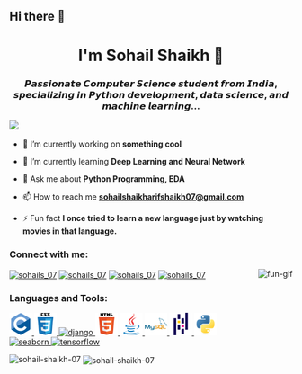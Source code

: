 ## Hi there 👋

<!--
**Sohail-Shaikh-07/Sohail-Shaikh-07** is a ✨ _special_ ✨ repository because its `README.md` (this file) appears on your GitHub profile.

Here are some ideas to get you started:

- 🔭 I’m currently working on ...
- 🌱 I’m currently learning ...
- 👯 I’m looking to collaborate on ...
- 🤔 I’m looking for help with ...
- 💬 Ask me about ...
- 📫 How to reach me: ...
- 😄 Pronouns: ...
- ⚡ Fun fact: ...
-->
<h1 align="center">I'm Sohail Shaikh 👋</h1>
<h3 align="center">𝙋𝙖𝙨𝙨𝙞𝙤𝙣𝙖𝙩𝙚 𝘾𝙤𝙢𝙥𝙪𝙩𝙚𝙧 𝙎𝙘𝙞𝙚𝙣𝙘𝙚 𝙨𝙩𝙪𝙙𝙚𝙣𝙩 𝙛𝙧𝙤𝙢 𝙄𝙣𝙙𝙞𝙖, 𝙨𝙥𝙚𝙘𝙞𝙖𝙡𝙞𝙯𝙞𝙣𝙜 𝙞𝙣 𝙋𝙮𝙩𝙝𝙤𝙣 𝙙𝙚𝙫𝙚𝙡𝙤𝙥𝙢𝙚𝙣𝙩, 𝙙𝙖𝙩𝙖 𝙨𝙘𝙞𝙚𝙣𝙘𝙚, 𝙖𝙣𝙙 𝙢𝙖𝙘𝙝𝙞𝙣𝙚 𝙡𝙚𝙖𝙧𝙣𝙞𝙣𝙜...</h3>

<p>
<img src="https://readme-typing-svg.herokuapp.com?font=Gluten&color=FF9933&size=30&center=true&vCenter=true&width=900&height=70&lines=A+passionate+competitive+programmer;Data+Science%2C+Artificial+Intelligence+and+Machine+Learning+;Where+there+is+Code.+There+is+Life" />
 </p>

- 🔭 I’m currently working on **something cool**

- 🌱 I’m currently learning **Deep Learning and Neural Network**

- 💬 Ask me about **Python Programming, EDA**

- 📫 How to reach me **sohailshaikharifshaikh07@gmail.com**

- ⚡ Fun fact **I once tried to learn a new language just by watching movies in that language.**

<h3 align="left">Connect with me:</h3>
<p align="left">
<a href="https://instagram.com/sohails_07" target="blank"><img align="center" src="https://raw.githubusercontent.com/rahuldkjain/github-profile-readme-generator/master/src/images/icons/Social/instagram.svg" alt="sohails_07" height="30" width="40" /></a>
<a href="https://twitter.com/sohails_07" target="blank"><img align="center" src="https://raw.githubusercontent.com/rahuldkjain/github-profile-readme-generator/master/src/images/icons/Social/twitter.svg" alt="sohails_07" height="30" width="40" /></a>
<a href="https://linkedin.com/in/sohails_07" target="blank"><img align="center" src="https://raw.githubusercontent.com/rahuldkjain/github-profile-readme-generator/master/src/images/icons/Social/linked-in-alt.svg" alt="sohails_07" height="30" width="40" /></a>
<a href="https://fb.com/sohails_07" target="blank"><img align="center" src="https://raw.githubusercontent.com/rahuldkjain/github-profile-readme-generator/master/src/images/icons/Social/facebook.svg" alt="sohails_07" height="30" width="40" /></a>
<a src="https://raw.githubusercontent.com/rahuldkjain/github-profile-readme-generator/master/src/images/icons/Social/instagram.svg" alt="sohails_07" height="30" width="40" /></a> <img align="right" src="https://media.giphy.com/media/icIr8rk03xQI6NS67S/giphy.gif?cid=ecf05e47013dazjqvqis6crivtd1cn59aawnfa39qk9jf38s&ep=v1_gifs_related&rid=giphy.gif&ct=g" alt="fun-gif" height="150"/> </p>
</p>

<h3 align="left">Languages and Tools:</h3>
<p align="left"> <a href="https://www.cprogramming.com/" target="_blank" rel="noreferrer"> <img src="https://raw.githubusercontent.com/devicons/devicon/master/icons/c/c-original.svg" alt="c" width="40" height="40"/> </a> <a href="https://www.w3schools.com/css/" target="_blank" rel="noreferrer"> <img src="https://raw.githubusercontent.com/devicons/devicon/master/icons/css3/css3-original-wordmark.svg" alt="css3" width="40" height="40"/> </a> <a href="https://www.djangoproject.com/" target="_blank" rel="noreferrer"> <img src="https://cdn.worldvectorlogo.com/logos/django.svg" alt="django" width="40" height="40"/> </a> <a href="https://www.w3.org/html/" target="_blank" rel="noreferrer"> <img src="https://raw.githubusercontent.com/devicons/devicon/master/icons/html5/html5-original-wordmark.svg" alt="html5" width="40" height="40"/> </a> <a href="https://www.java.com" target="_blank" rel="noreferrer"> <img src="https://raw.githubusercontent.com/devicons/devicon/master/icons/java/java-original.svg" alt="java" width="40" height="40"/> </a> <a href="https://www.mysql.com/" target="_blank" rel="noreferrer"> <img src="https://raw.githubusercontent.com/devicons/devicon/master/icons/mysql/mysql-original-wordmark.svg" alt="mysql" width="40" height="40"/> </a> <a href="https://pandas.pydata.org/" target="_blank" rel="noreferrer"> <img src="https://raw.githubusercontent.com/devicons/devicon/2ae2a900d2f041da66e950e4d48052658d850630/icons/pandas/pandas-original.svg" alt="pandas" width="40" height="40"/> </a> <a href="https://www.python.org" target="_blank" rel="noreferrer"> <img src="https://raw.githubusercontent.com/devicons/devicon/master/icons/python/python-original.svg" alt="python" width="40" height="40"/> </a> <a href="https://seaborn.pydata.org/" target="_blank" rel="noreferrer"> <img src="https://seaborn.pydata.org/_images/logo-mark-lightbg.svg" alt="seaborn" width="40" height="40"/> </a> <a href="https://www.tensorflow.org" target="_blank" rel="noreferrer"> <img src="https://www.vectorlogo.zone/logos/tensorflow/tensorflow-icon.svg" alt="tensorflow" width="40" height="40"/> </a> </p>

<p><img align="left" src="https://github-readme-stats.vercel.app/api/top-langs?username=sohail-shaikh-07&show_icons=true&locale=en&layout=compact" alt="sohail-shaikh-07" /></p>

<p>&nbsp;<img align="center" src="https://github-readme-stats.vercel.app/api?username=sohail-shaikh-07&show_icons=true&locale=en" alt="sohail-shaikh-07" /></p>

